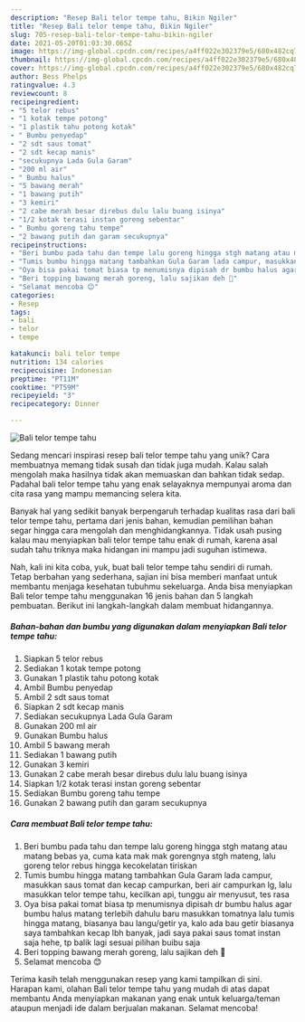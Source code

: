 ```yaml
---
description: "Resep Bali telor tempe tahu, Bikin Ngiler"
title: "Resep Bali telor tempe tahu, Bikin Ngiler"
slug: 705-resep-bali-telor-tempe-tahu-bikin-ngiler
date: 2021-05-20T01:03:30.065Z
image: https://img-global.cpcdn.com/recipes/a4ff022e302379e5/680x482cq70/bali-telor-tempe-tahu-foto-resep-utama.jpg
thumbnail: https://img-global.cpcdn.com/recipes/a4ff022e302379e5/680x482cq70/bali-telor-tempe-tahu-foto-resep-utama.jpg
cover: https://img-global.cpcdn.com/recipes/a4ff022e302379e5/680x482cq70/bali-telor-tempe-tahu-foto-resep-utama.jpg
author: Bess Phelps
ratingvalue: 4.3
reviewcount: 8
recipeingredient:
- "5 telor rebus"
- "1 kotak tempe potong"
- "1 plastik tahu potong kotak"
- " Bumbu penyedap"
- "2 sdt saus tomat"
- "2 sdt kecap manis"
- "secukupnya Lada Gula Garam"
- "200 ml air"
- " Bumbu halus"
- "5 bawang merah"
- "1 bawang putih"
- "3 kemiri"
- "2 cabe merah besar direbus dulu lalu buang isinya"
- "1/2 kotak terasi instan goreng sebentar"
- " Bumbu goreng tahu tempe"
- "2 bawang putih dan garam secukupnya"
recipeinstructions:
- "Beri bumbu pada tahu dan tempe lalu goreng hingga stgh matang atau matang bebas ya, cuma kata mak mak gorengnya stgh mateng, lalu goreng telor rebus hingga kecokelatan tiriskan"
- "Tumis bumbu hingga matang tambahkan Gula Garam lada campur, masukkan saus tomat dan kecap campurkan, beri air campurkan lg, lalu masukkan telor tempe tahu, kecilkan api, tunggu air menyusut, tes rasa"
- "Oya bisa pakai tomat biasa tp menumisnya dipisah dr bumbu halus agar bumbu halus matang terlebih dahulu baru masukkan tomatnya lalu tumis hingga matang, biasanya bau langu/getir ya, kalo ada bau getir biasanya saya tambahkan kecap lbh banyak, jadi saya pakai saus tomat instan saja hehe, tp balik lagi sesuai pilihan buibu saja"
- "Beri topping bawang merah goreng, lalu sajikan deh 🙂"
- "Selamat mencoba 😊"
categories:
- Resep
tags:
- bali
- telor
- tempe

katakunci: bali telor tempe 
nutrition: 134 calories
recipecuisine: Indonesian
preptime: "PT11M"
cooktime: "PT59M"
recipeyield: "3"
recipecategory: Dinner

---
```



![Bali telor tempe tahu](https://img-global.cpcdn.com/recipes/a4ff022e302379e5/680x482cq70/bali-telor-tempe-tahu-foto-resep-utama.jpg)

Sedang mencari inspirasi resep bali telor tempe tahu yang unik? Cara membuatnya memang tidak susah dan tidak juga mudah. Kalau salah mengolah maka hasilnya tidak akan memuaskan dan bahkan tidak sedap. Padahal bali telor tempe tahu yang enak selayaknya mempunyai aroma dan cita rasa yang mampu memancing selera kita.



Banyak hal yang sedikit banyak berpengaruh terhadap kualitas rasa dari bali telor tempe tahu, pertama dari jenis bahan, kemudian pemilihan bahan segar hingga cara mengolah dan menghidangkannya. Tidak usah pusing kalau mau menyiapkan bali telor tempe tahu enak di rumah, karena asal sudah tahu triknya maka hidangan ini mampu jadi suguhan istimewa.


Nah, kali ini kita coba, yuk, buat bali telor tempe tahu sendiri di rumah. Tetap berbahan yang sederhana, sajian ini bisa memberi manfaat untuk membantu menjaga kesehatan tubuhmu sekeluarga. Anda bisa menyiapkan Bali telor tempe tahu menggunakan 16 jenis bahan dan 5 langkah pembuatan. Berikut ini langkah-langkah dalam membuat hidangannya.

<!--inarticleads1-->

##### Bahan-bahan dan bumbu yang digunakan dalam menyiapkan Bali telor tempe tahu:

1. Siapkan 5 telor rebus
1. Sediakan 1 kotak tempe potong
1. Gunakan 1 plastik tahu potong kotak
1. Ambil  Bumbu penyedap
1. Ambil 2 sdt saus tomat
1. Siapkan 2 sdt kecap manis
1. Sediakan secukupnya Lada Gula Garam
1. Gunakan 200 ml air
1. Gunakan  Bumbu halus
1. Ambil 5 bawang merah
1. Sediakan 1 bawang putih
1. Gunakan 3 kemiri
1. Gunakan 2 cabe merah besar direbus dulu lalu buang isinya
1. Siapkan 1/2 kotak terasi instan goreng sebentar
1. Sediakan  Bumbu goreng tahu tempe
1. Gunakan 2 bawang putih dan garam secukupnya




<!--inarticleads2-->

##### Cara membuat Bali telor tempe tahu:

1. Beri bumbu pada tahu dan tempe lalu goreng hingga stgh matang atau matang bebas ya, cuma kata mak mak gorengnya stgh mateng, lalu goreng telor rebus hingga kecokelatan tiriskan
1. Tumis bumbu hingga matang tambahkan Gula Garam lada campur, masukkan saus tomat dan kecap campurkan, beri air campurkan lg, lalu masukkan telor tempe tahu, kecilkan api, tunggu air menyusut, tes rasa
1. Oya bisa pakai tomat biasa tp menumisnya dipisah dr bumbu halus agar bumbu halus matang terlebih dahulu baru masukkan tomatnya lalu tumis hingga matang, biasanya bau langu/getir ya, kalo ada bau getir biasanya saya tambahkan kecap lbh banyak, jadi saya pakai saus tomat instan saja hehe, tp balik lagi sesuai pilihan buibu saja
1. Beri topping bawang merah goreng, lalu sajikan deh 🙂
1. Selamat mencoba 😊




Terima kasih telah menggunakan resep yang kami tampilkan di sini. Harapan kami, olahan Bali telor tempe tahu yang mudah di atas dapat membantu Anda menyiapkan makanan yang enak untuk keluarga/teman ataupun menjadi ide dalam berjualan makanan. Selamat mencoba!
